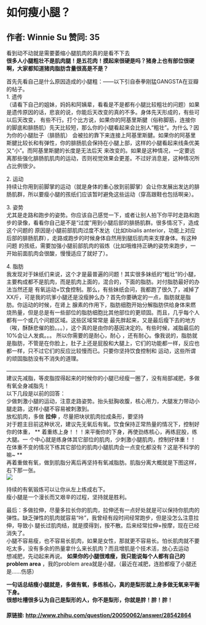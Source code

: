 # 如何瘦小腿？
## 作者: Winnie Su  赞同: 35
看到动不动就是需要萎缩小腿肌肉的真的是看不下去  
**很多人小腿粗壮不是肌肉腿！是五花肉！摸起来很硬是吗？猪身上也有部位很硬啊，大家都知道猪肉脂肪含量很高是不是？**   
  
  
首先先看自己是什么原因造成的小腿粗：——以下引自泰拳刚猛GANGSTA在豆瓣的帖子。  
1\. 遗传  
（请看下自己的姐妹，妈妈和阿姨辈，看看是不是都有小腿比较粗壮的问题）如果是遗传原因的话，悲哀的说，你能后天改变的真的不多。身体先天形成的，有些可以后天改变，
有些不行。打个比方说，如果你的阿基里斯腱（俗称脚筋，连接你的脚底和腓肠肌）先天比较短，那么你的小腿看起来会比别人“粗壮”。为什么？因为你的小腿肚子（腓肠肌）
会被拉的靠下来连接上阿基里斯腱。如果你的阿基里斯腱比较长和有弹性，你的腓肠肌会保持在小腿上部，这样的小腿看起来线条优美又“小”。而阿基里斯腱的长度是无法后天
来改变的。如果是这种情况，一定要远离那些强化腓肠肌肌肉的运动，否则视觉效果会更差。不过好消息是，这种情况所占比例很少。  
  
2\. 运动  
持续让你用到前脚掌的运动（就是身体的重心放到前脚掌）会让你发展出发达的腓肠肌群，所以要瘦小腿的孩纸们应该暂时避免这些运动（穿高跟鞋也包括啊亲）。  
  
3\. 姿势  
尤其是走路和跑步的姿势。你应该自己感觉一下，或者让别人拍下你平时走路和跑步的录像，看看你自己是不是“过度”用到小腿后部的腓肠肌群。很多情况下，造成这个问题的
原因是小腿前部肌肉过度不发达（比如tibialis anterior，功能上对应后部的腓肠肌群），走路或跑步的时候身体自然用到腿后肌肉来支撑身体。有这种问题
的孩纸，需要加强小腿前部肌肉的锻炼（比如哦维持正确的姿势来跑步，一开始前面肌肉会很酸，慢慢适应了就好了）。  
  
4\. 脂肪  
我发现对于妹纸们来说，这个才是最普遍的问题！其实很多妹纸的“粗壮”的小腿，主要构成都不是肌肉，而是肌肉上面的，混合的，下面的脂肪。对付脂肪最好的办法当然还是
有氧运动+饮食控制。那么，有些妹纸会问，我都跑了很久了，减掉了XX斤，可是我的坑爹小腿还是没瘦肿么办？首先你要确定的一点，脂肪就是脂肪。你运动的时候，在肾上
腺素的作用下，脂肪细胞开始分解脂肪供给身体来燃烧热量，但是总是有一些部位的脂肪细胞比其他部位的更顽固。而且，几乎每个人都有一个或几个问题区域。这些区域常常是
最先胖起来，又是最后瘦下去的地方（唉，酥酥悲催的脸。。。），这个真的是由你的基因决定的。有些时候，减脂最后的10%会让人发疯。。。 所以你需要的是耐心，耐心
，还有耐心。像我说的，脂肪就是脂肪，不管是在你脸上，肚子上还是屁股和大腿上，它们的功能都一样，反应也都一样，只不过它们的反应比较慢而已。只要你坚持饮食控制和
运动，这些所谓的顽固脂肪没有不消失的道理。  
  
————————————————————————  
建议先减脂，等皮脂捏得起来的时候你的小腿已经瘦一圈了，没有局部减肥，多做有氧全身减脂先！  
以下几段是以前的回答：  
少做刺激小腿的运动，注意走路姿势。抬头挺胸收腹，核心用力，大腿发力带动小腿走路，这样小腿不容易被刺激到。  
放松肌肉，多做 **拉伸** ，尽量把块状肌肉拉成条形，要坚持  
对于题主目前这种状况，建议先无氧后有氧。饮食保持正常热量的情况下，控制好你的体重， ** 着重练上身！！！来平衡你的下身，再使劲练核心，再练屁股，练大腿。一
个中心就是练身体其它部位的肌肉，少刺激小腿肌肉，控制好体重！！在体重不变的情况下练其它部位的肌肉小腿肌肉会一点变化都没有？这是不科学的嘛~ **  
再着重做有氧，做到肌脂分离后再坚持有氧减脂肪。肌脂分离大概就是下图这样，右下那一张。  
![](http://pic4.zhimg.com/8078041bce28f18522961cb2e55ab16b_b.jpg)

  
持续的有氧锻炼可以让你从左上练成右下。  
瘦小腿是一个漫长而又艰辛的过程，坚持就是胜利。  
  
  
最后：多做拉伸，尽量多拉长你的肌肉，拉伸还有一点好处就是可以保持你肌肉的弹性。缺乏弹性的肌肉就容易“咔”，我曾经有段时间经常跑步，但是没怎么注意拉伸，导致小
腿长过肌肉结，就是摸得到，按不散。后来经常拉伸+按摩，现在已经消失了。  
小腿不容易瘦，也不容易长肌肉，如果是女性，那就更不容易长。怕长肌肉就不要吃太多，没有多余的热量拿什么来长肌肉？而且增肌是个技术活，放心去运动  
想减肥，先动起来再说。 **如果你的小腿很难瘦，我只能说每个人都有自己的problem area** ，我的problem
area就是小腿，（最近在减肥，连脸都瘦了小腿还是……伤感）  
  
**一句话总结瘦小腿就是，多做有氧，多练核心，真的是梨形就上身多做无氧来平衡下身。**   
**很想吐槽很多认为自己是梨形的人，你不是梨形，你就是胖！胖！胖！**

#### 原链接: http://www.zhihu.com/question/20050062/answer/28542864